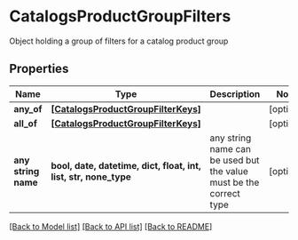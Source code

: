 # CatalogsProductGroupFilters

Object holding a group of filters for a catalog product group

## Properties
Name | Type | Description | Notes
------------ | ------------- | ------------- | -------------
**any_of** | [**[CatalogsProductGroupFilterKeys]**](CatalogsProductGroupFilterKeys.md) |  | [optional] 
**all_of** | [**[CatalogsProductGroupFilterKeys]**](CatalogsProductGroupFilterKeys.md) |  | [optional] 
**any string name** | **bool, date, datetime, dict, float, int, list, str, none_type** | any string name can be used but the value must be the correct type | [optional]

[[Back to Model list]](../README.md#documentation-for-models) [[Back to API list]](../README.md#documentation-for-api-endpoints) [[Back to README]](../README.md)


